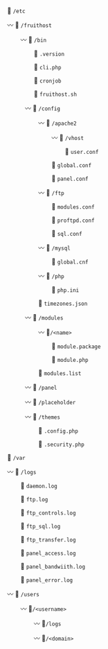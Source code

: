 📁 `/etc`

〰️ 📁 `/fruithost`

⠀⠀⠀〰️ 📁 `/bin`

⠀⠀⠀⠀⠀⠀📄 `.version`

⠀⠀⠀⠀⠀⠀📄 `cli.php`

⠀⠀⠀⠀⠀⠀📄 `cronjob`

⠀⠀⠀⠀⠀⠀📄 `fruithost.sh`

⠀⠀⠀⠀〰️ 📁 `/config`

⠀⠀⠀⠀⠀⠀⠀〰️ 📁 `/apache2`

⠀⠀⠀⠀⠀⠀⠀⠀⠀⠀〰️ 📁 `/vhost`

⠀⠀⠀⠀⠀⠀⠀⠀⠀⠀⠀⠀⠀📄 `user.conf`

⠀⠀⠀⠀⠀⠀⠀⠀⠀⠀📄 `global.conf`

⠀⠀⠀⠀⠀⠀⠀⠀⠀⠀📄 `panel.conf`

⠀⠀⠀⠀⠀⠀⠀〰️ 📁 `/ftp`

⠀⠀⠀⠀⠀⠀⠀⠀⠀⠀📄 `modules.conf`

⠀⠀⠀⠀⠀⠀⠀⠀⠀⠀📄 `proftpd.conf`

⠀⠀⠀⠀⠀⠀⠀⠀⠀⠀📄 `sql.conf`

⠀⠀⠀⠀⠀⠀⠀〰️ 📁 `/mysql`

⠀⠀⠀⠀⠀⠀⠀⠀⠀⠀📄 `global.cnf`

⠀⠀⠀⠀⠀⠀⠀〰️ 📁 `/php`

⠀⠀⠀⠀⠀⠀⠀⠀⠀⠀📄 `php.ini`

⠀⠀⠀⠀⠀⠀⠀📄 `timezones.json`

⠀⠀⠀⠀〰️ 📁 `/modules`

⠀⠀⠀⠀⠀⠀⠀〰️ 📁`/<name>`

⠀⠀⠀⠀⠀⠀⠀⠀⠀⠀📄 `module.package`

⠀⠀⠀⠀⠀⠀⠀⠀⠀⠀📄 `module.php`

⠀⠀⠀⠀⠀⠀⠀📄 `modules.list`

⠀⠀⠀⠀〰️ 📁 `/panel`

⠀⠀⠀⠀〰️ 📁 `/placeholder`

⠀⠀⠀⠀〰️ 📁 `/themes`

⠀⠀⠀⠀⠀⠀⠀📄 `.config.php`

⠀⠀⠀⠀⠀⠀⠀📄 `.security.php`

📁 `/var`

〰️ 📁 `/logs`

⠀⠀⠀📄 `daemon.log`

⠀⠀⠀📄 `ftp.log`

⠀⠀⠀📄 `ftp_controls.log`

⠀⠀⠀📄 `ftp_sql.log`

⠀⠀⠀📄 `ftp_transfer.log`

⠀⠀⠀📄 `panel_access.log`

⠀⠀⠀📄 `panel_bandwiith.log`

⠀⠀⠀📄 `panel_error.log`

〰️ 📁 `/users`

⠀⠀⠀〰️ 📁`/<username>`

⠀⠀⠀⠀⠀⠀〰️ 📁`/logs`

⠀⠀⠀⠀⠀⠀〰️ 📁`/<domain>`
